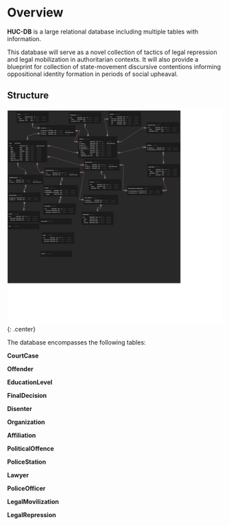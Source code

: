 # Overview

**HUC-DB** is a large relational database including multiple tables with information.


This database will serve as a novel collection of tactics of legal repression and legal mobilization in authoritarian contexts.
It will also provide a blueprint for collection of state-movement discursive contentions informing oppositional identity formation in periods of social upheaval.


## Structure

![image](img/diagram.png){: .center}

The database encompasses the following tables:

**CourtCase**

**Offender**

**EducationLevel**

**FinalDecision**

**Disenter**

**Organization**

**Affiliation**

**PoliticalOffence**

**PoliceStation**

**Lawyer**

**PoliceOfficer**

**LegalMovilization**

**LegalRepression**
